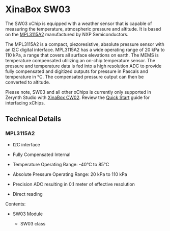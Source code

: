 # XinaBox SW03

The SW03 xChip is equipped with a weather sensor that is capable of measuring the temperature, atmospheric pressure and altitude. It is based on the [MPL3115A2](https://www.nxp.com/products/sensors/pressure-sensors/barometric-pressure-15-to-115-kpa/20-to-110-kpa-absolute-digital-pressure-sensor:MPL3115A2) manufactured by NXP Semiconductors.

The MPL3115A2 is a compact, piezoresistive, absolute pressure sensor with an I2C digital interface. MPL3115A2 has a wide operating range of 20 kPa to 110 kPa, a range that covers all surface elevations on earth. The MEMS is temperature compensated utilizing an on-chip temperature sensor. The pressure and temperature data is fed into a high resolution ADC to provide fully compensated and digitized outputs for pressure in Pascals and temperature in °C. The compensated pressure output can then be converted to altitude.

Please note, SW03 and all other xChips is currently only supported in Zerynth Studio with [XinaBox CW02](https://docs.zerynth.com/latest/official/board.zerynth.xinabox_esp32/docs/index.html). Review the [Quick Start](https://wiki.xinabox.cc/Quick-Start) guide for interfacing xChips.

## Technical Details

### MPL3115A2


* I2C interface


* Fully Compensated Internal


* Temperature Operating Range: -40°C to 85°C


* Absolute Pressure Operating Range: 20 kPa to 110 kPa


* Precision ADC resulting in 0.1 meter of effective resolution


* Direct reading

Contents:


* SW03 Module


    * SW03 class
